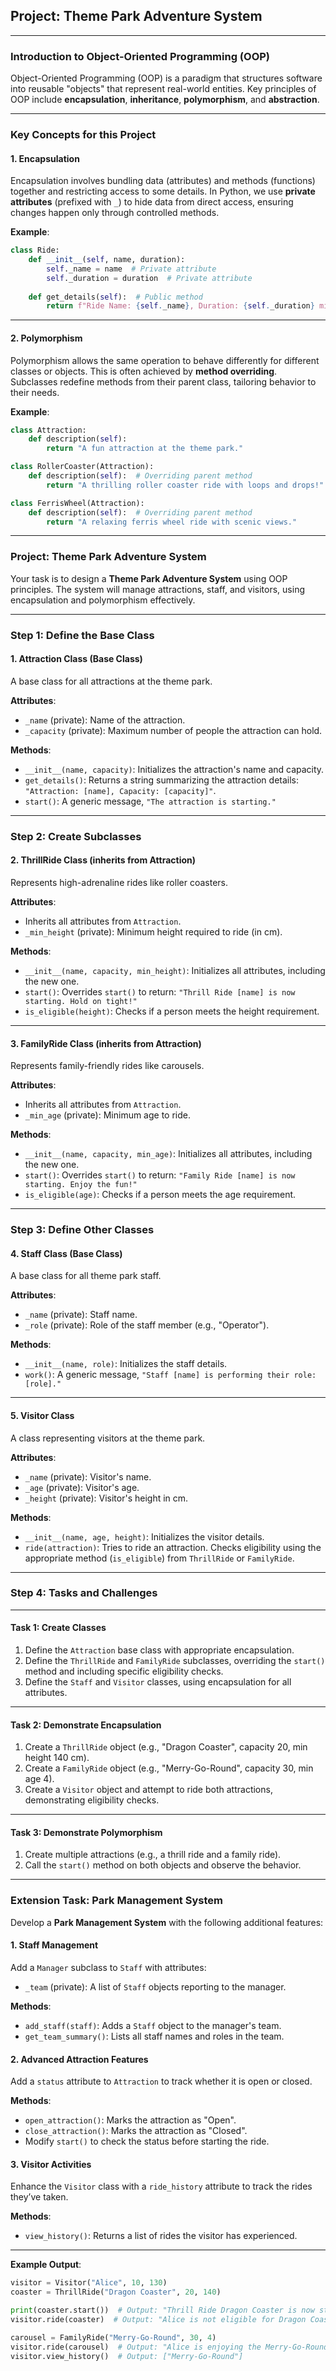 ## **Project: Theme Park Adventure System**
---

### **Introduction to Object-Oriented Programming (OOP)**

Object-Oriented Programming (OOP) is a paradigm that structures software into reusable "objects" that represent real-world entities. Key principles of OOP include **encapsulation**, **inheritance**, **polymorphism**, and **abstraction**.

---

### **Key Concepts for this Project**

#### 1. **Encapsulation**
Encapsulation involves bundling data (attributes) and methods (functions) together and restricting access to some details. In Python, we use **private attributes** (prefixed with `_`) to hide data from direct access, ensuring changes happen only through controlled methods.

**Example**:  
```python
class Ride:
    def __init__(self, name, duration):
        self._name = name  # Private attribute
        self._duration = duration  # Private attribute
    
    def get_details(self):  # Public method
        return f"Ride Name: {self._name}, Duration: {self._duration} minutes"
```

---

#### 2. **Polymorphism**
Polymorphism allows the same operation to behave differently for different classes or objects. This is often achieved by **method overriding**. Subclasses redefine methods from their parent class, tailoring behavior to their needs.

**Example**:
```python
class Attraction:
    def description(self):
        return "A fun attraction at the theme park."

class RollerCoaster(Attraction):
    def description(self):  # Overriding parent method
        return "A thrilling roller coaster ride with loops and drops!"

class FerrisWheel(Attraction):
    def description(self):  # Overriding parent method
        return "A relaxing ferris wheel ride with scenic views."
```

---

### **Project: Theme Park Adventure System**

Your task is to design a **Theme Park Adventure System** using OOP principles. The system will manage attractions, staff, and visitors, using encapsulation and polymorphism effectively.

---

### **Step 1: Define the Base Class**

#### **1. Attraction Class (Base Class)**  
A base class for all attractions at the theme park.

**Attributes**:  
- `_name` (private): Name of the attraction.  
- `_capacity` (private): Maximum number of people the attraction can hold.  

**Methods**:  
- `__init__(name, capacity)`: Initializes the attraction's name and capacity.  
- `get_details()`: Returns a string summarizing the attraction details:  
  `"Attraction: [name], Capacity: [capacity]"`.  
- `start()`: A generic message, `"The attraction is starting."`  

---

### **Step 2: Create Subclasses**

#### **2. ThrillRide Class (inherits from Attraction)**  
Represents high-adrenaline rides like roller coasters.  

**Attributes**:  
- Inherits all attributes from `Attraction`.  
- `_min_height` (private): Minimum height required to ride (in cm).  

**Methods**:  
- `__init__(name, capacity, min_height)`: Initializes all attributes, including the new one.  
- `start()`: Overrides `start()` to return: `"Thrill Ride [name] is now starting. Hold on tight!"`  
- `is_eligible(height)`: Checks if a person meets the height requirement.  

---

#### **3. FamilyRide Class (inherits from Attraction)**  
Represents family-friendly rides like carousels.  

**Attributes**:  
- Inherits all attributes from `Attraction`.  
- `_min_age` (private): Minimum age to ride.  

**Methods**:  
- `__init__(name, capacity, min_age)`: Initializes all attributes, including the new one.  
- `start()`: Overrides `start()` to return: `"Family Ride [name] is now starting. Enjoy the fun!"`  
- `is_eligible(age)`: Checks if a person meets the age requirement.  

---

### **Step 3: Define Other Classes**

#### **4. Staff Class (Base Class)**  
A base class for all theme park staff.

**Attributes**:  
- `_name` (private): Staff name.  
- `_role` (private): Role of the staff member (e.g., "Operator").  

**Methods**:  
- `__init__(name, role)`: Initializes the staff details.  
- `work()`: A generic message, `"Staff [name] is performing their role: [role]."`  

---

#### **5. Visitor Class**  
A class representing visitors at the theme park.

**Attributes**:  
- `_name` (private): Visitor's name.  
- `_age` (private): Visitor's age.  
- `_height` (private): Visitor's height in cm.  

**Methods**:  
- `__init__(name, age, height)`: Initializes the visitor details.  
- `ride(attraction)`: Tries to ride an attraction. Checks eligibility using the appropriate method (`is_eligible`) from `ThrillRide` or `FamilyRide`.  

---

### **Step 4: Tasks and Challenges**

---

#### **Task 1: Create Classes**

1. Define the `Attraction` base class with appropriate encapsulation.  
2. Define the `ThrillRide` and `FamilyRide` subclasses, overriding the `start()` method and including specific eligibility checks.  
3. Define the `Staff` and `Visitor` classes, using encapsulation for all attributes.  

---

#### **Task 2: Demonstrate Encapsulation**

1. Create a `ThrillRide` object (e.g., "Dragon Coaster", capacity 20, min height 140 cm).  
2. Create a `FamilyRide` object (e.g., "Merry-Go-Round", capacity 30, min age 4).  
3. Create a `Visitor` object and attempt to ride both attractions, demonstrating eligibility checks.  

---

#### **Task 3: Demonstrate Polymorphism**

1. Create multiple attractions (e.g., a thrill ride and a family ride).  
2. Call the `start()` method on both objects and observe the behavior.  

---

### **Extension Task: Park Management System**

Develop a **Park Management System** with the following additional features:

#### 1. **Staff Management**  
Add a `Manager` subclass to `Staff` with attributes:  
- `_team` (private): A list of `Staff` objects reporting to the manager.  

**Methods**:  
- `add_staff(staff)`: Adds a `Staff` object to the manager's team.  
- `get_team_summary()`: Lists all staff names and roles in the team.  

#### 2. **Advanced Attraction Features**  
Add a `status` attribute to `Attraction` to track whether it is open or closed.  

**Methods**:  
- `open_attraction()`: Marks the attraction as "Open".  
- `close_attraction()`: Marks the attraction as "Closed".  
- Modify `start()` to check the status before starting the ride.

#### 3. **Visitor Activities**  
Enhance the `Visitor` class with a `ride_history` attribute to track the rides they’ve taken.  

**Methods**:  
- `view_history()`: Returns a list of rides the visitor has experienced.  

---

**Example Output**:
```python
visitor = Visitor("Alice", 10, 130)
coaster = ThrillRide("Dragon Coaster", 20, 140)

print(coaster.start())  # Output: "Thrill Ride Dragon Coaster is now starting. Hold on tight!"
visitor.ride(coaster)  # Output: "Alice is not eligible for Dragon Coaster."

carousel = FamilyRide("Merry-Go-Round", 30, 4)
visitor.ride(carousel)  # Output: "Alice is enjoying the Merry-Go-Round!"
visitor.view_history()  # Output: ["Merry-Go-Round"]
```